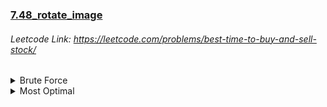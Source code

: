 ### [7.48_rotate_image](https://github.com/shamli1997/sde_sheet_180_problems/blob/main/sde_sheet_180_problems/Day_2_Array_Matrix/7.48_rotate_image.py)
###### Leetcode Link: https://leetcode.com/problems/best-time-to-buy-and-sell-stock/
<details><summary>Brute Force</summary>


##### TC: O (N ^ 2)  to linearly iterate and put it into some other matrix.
##### SC: O (N ^ 2) to copy it into some other matrix.

1. Take another dummy matrix of n*n, and then take the first row of the matrix and put it in the last column of the dummy matrix.
2. take the second row of the matrix, and put it in the second last column of the matrix and so.
</details>

<details><summary>Most Optimal</summary>

##### TC: O(N ^ 2)
##### SC: O(1)
 1. By observation, we see that the first column of the original matrix is the reverse of the first row of the rotated matrix, so that’s why we transpose the matrix and then reverse each row, and since we are making changes in the matrix itself space complexity gets reduced to O(1).
 2. Transpose of the matrix. (transposing means changing columns to rows and rows to columns)
 3. Reverse each row of the matrix.

</details>